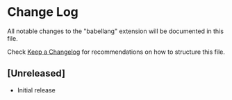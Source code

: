 # Change Log

All notable changes to the "babellang" extension will be documented in this file.

Check [Keep a Changelog](http://keepachangelog.com/) for recommendations on how to structure this file.

## [Unreleased]

- Initial release